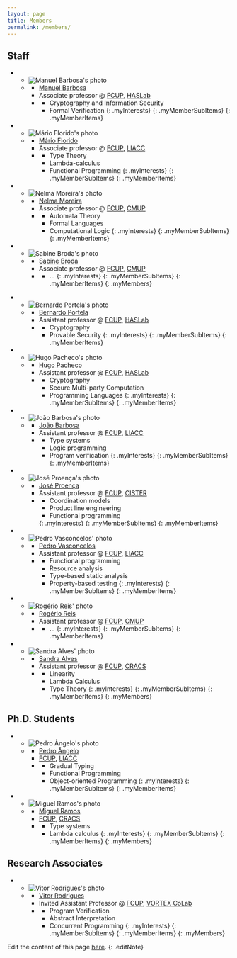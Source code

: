 ```yaml
---
layout: page
title: Members
permalink: /members/
---
```


<h2>Staff</h2>

<!-- Associate professors -->

  - 
    + ![Manuel Barbosa's photo](../assets/img/photos/mbb.jpg)
    + <a></a>
      * [Manuel Barbosa](http://www.dcc.fc.up.pt/~mbb/)
      * Associate professor @ [FCUP](https://fc.up.pt), [HASLab](...)
      * <a></a>
        + Cryptography and Information Security
        + Formal Verification
        {: .myInterests}
      {: .myMemberSubItems}
    {: .myMemberItems}
  - 
    + ![Mário Florido's photo](../assets/img/photos/amf.jpg)
    + <a></a>
      * [Mário Florido](https://liacc.fe.up.pt/member/amf)
      * Associate professor @ [FCUP](https://fc.up.pt), [LIACC](https://www.dcc.fc.up.pt/site/investigacao/liacc)
      * <a></a>
        + Type Theory
        + Lambda-calculus
        + Functional Programming
        {: .myInterests}
      {: .myMemberSubItems}
    {: .myMemberItems}
  - 
    + ![Nelma Moreira's photo](../assets/img/photos/nam.jpg)
    + <a></a>
      * [Nelma Moreira](https://www.dcc.fc.up.pt/~nam/)
      * Associate professor @ [FCUP](https://fc.up.pt), [CMUP](https://www.dcc.fc.up.pt/site/investigacao/cmup)
      * <a></a>
        + Automata Theory
        + Formal Languages
        + Computational Logic
        {: .myInterests}
      {: .myMemberSubItems}
    {: .myMemberItems}
  - 
    + ![Sabine Broda's photo](../assets/img/photos/sbb.jpg)
    + <a></a>
      * [Sabine Broda](https://sigarra.up.pt/fcup/pt/func_geral.FormView?P_CODIGO=203090)
      * Associate professor @ [FCUP](https://fc.up.pt), [CMUP](https://www.dcc.fc.up.pt/site/investigacao/cmup)
      * <a></a>
        + ...
        {: .myInterests}
      {: .myMemberSubItems}
    {: .myMemberItems}
  {: .myMembers}


<!-- Assistant professors -->

  - 
    + ![Bernardo Portela's photo](../assets/img/photos/bp.jpg)
    + <a></a>
      * [Bernardo Portela](https://bernardoportela.github.io)
      * Assistant professor @ [FCUP](https://fc.up.pt), [HASLab](...)
      * <a></a>
        + Cryptography
        + Provable Security
        {: .myInterests}
      {: .myMemberSubItems}
    {: .myMemberItems}
  - 
    + ![Hugo Pacheco's photo](../assets/img/photos/hp.jpg)
    + <a></a>
      * [Hugo Pacheco](https://www.dcc.fc.up.pt/~hpacheco/)
      * Assistant professor @ [FCUP](https://fc.up.pt), [HASLab](...)
      * <a></a>
        + Cryptography
        + Secure Multi-party Computation
        + Programming Languages
        {: .myInterests}
      {: .myMemberSubItems}
    {: .myMemberItems}
  - 
    + ![João Barbosa's photo](../assets/img/photos/jb.jpg)
    + <a></a>
      * [João Barbosa](https://sigarra.up.pt/fcup/pt/func_geral.FormView?P_CODIGO=565525)
      * Assistant professor @ [FCUP](https://fc.up.pt), [LIACC](https://www.dcc.fc.up.pt/site/investigacao/liacc)
      * <a></a>
        + Type systems
        + Logic programming
        + Program verification
        {: .myInterests}
      {: .myMemberSubItems}
    {: .myMemberItems}
  - 
    + ![José Proença's photo](../assets/img/photos/jp.jpg)
    + <a></a>
      * [José Proença](https://jose.proenca.org)
      * Assistant professor @ [FCUP](https://fc.up.pt), [CISTER](https://cister-labs.pt)
      * <a></a>
        <!-- + Software engineering -->
        + Coordination models
        + Product line engineering
        + Functional programming
        <!-- + Programming in Scala -->
        {: .myInterests}
      {: .myMemberSubItems}
    {: .myMemberItems}
  - 
    + ![Pedro Vasconcelos' photo](../assets/img/photos/pv.jpg)
    + <a></a>
      * [Pedro Vasconcelos](https://www.dcc.fc.up.pt/~pbv/index_en.html)
      * Assistant professor @ [FCUP](https://fc.up.pt), [LIACC](https://www.dcc.fc.up.pt/site/investigacao/liacc)
      * <a></a>
        + Functional programming
        + Resource analysis
        + Type-based static analysis
        + Property-based testing
        {: .myInterests}
      {: .myMemberSubItems}
    {: .myMemberItems}
  - 
    + ![Rogério Reis' photo](../assets/img/photos/rvr.jpg)
    + <a></a>
      * [Rogério Reis](https://www.dcc.fc.up.pt/~rvr/)
      * Assistant professor @ [FCUP](https://fc.up.pt), [CMUP](https://www.dcc.fc.up.pt/site/investigacao/cmup)
      * <a></a>
        + ...
        {: .myInterests}
      {: .myMemberSubItems}
    {: .myMemberItems}
  - 
    + ![Sandra Alves' photo](../assets/img/photos/sa.jpg)
    + <a></a>
      * [Sandra Alves](http://www.dcc.fc.up.pt/~sandra/)
      * Assistant professor @ [FCUP](https://fc.up.pt), [CRACS](https://www.inesctec.pt/en/centres/cracs)
      * <a></a>
        + Linearity
        + Lambda Calculus
        + Type Theory
        {: .myInterests}
      {: .myMemberSubItems}
    {: .myMemberItems}
  {: .myMembers}




## Ph.D. Students

  - 
    + ![Pedro Ângelo's photo](../assets/img/photos/pa.jpg)
    + <a></a>
      * [Pedro Ângelo](https://pedroangelo.github.io)
      * [FCUP](https://fc.up.pt), [LIACC](https://www.dcc.fc.up.pt/site/investigacao/liacc)
      * <a></a>
        + Gradual Typing
        + Functional Programming
        + Object-oriented Programming
        {: .myInterests}
      {: .myMemberSubItems}
    {: .myMemberItems}
  - 
    + ![Miguel Ramos's photo](../assets/img/photos/mr.jpg)
    + <a></a>
      * [Miguel Ramos](https://boilnkettle.github.io)
      * [FCUP](https://fc.up.pt), [CRACS](https://www.inesctec.pt/en/centres/cracs)
      * <a></a>
        + Type systems
        + Lambda calculus
        {: .myInterests}
      {: .myMemberSubItems}
    {: .myMemberItems}
  {: .myMembers}



## Research Associates

  - 
    + ![Vitor Rodrigues's photo](../assets/img/photos/vr.jpg)
    + <a></a>
      * [Vitor Rodrigues](https://sigarra.up.pt/fcup/en/FUNC_GERAL.FORMVIEW?P_CODIGO=683119)
      * Invited Assistant Professor @ [FCUP](https://fc.up.pt), [VORTEX CoLab](http://vortex-colab.com/)
      * <a></a>
        + Program Verification
        + Abstract Interpretation
        + Concurrent Programming
        {: .myInterests}
      {: .myMemberSubItems}
    {: .myMemberItems}
  {: .myMembers}




Edit the content of this page [here](https://github.com/FM-DCC/fm-dcc.github.io/blob/main/members.md).
{: .editNote}

